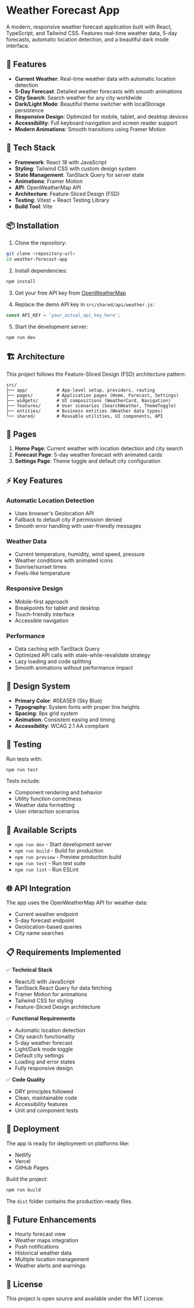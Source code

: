 # Weather Forecast App

A modern, responsive weather forecast application built with React, TypeScript, and Tailwind CSS. Features real-time weather data, 5-day forecasts, automatic location detection, and a beautiful dark mode interface.

## 🌟 Features

- **Current Weather**: Real-time weather data with automatic location detection
- **5-Day Forecast**: Detailed weather forecasts with smooth animations
- **City Search**: Search weather for any city worldwide
- **Dark/Light Mode**: Beautiful theme switcher with localStorage persistence
- **Responsive Design**: Optimized for mobile, tablet, and desktop devices
- **Accessibility**: Full keyboard navigation and screen reader support
- **Modern Animations**: Smooth transitions using Framer Motion

## 🚀 Tech Stack

- **Framework**: React 18 with JavaScript
- **Styling**: Tailwind CSS with custom design system
- **State Management**: TanStack Query for server state
- **Animations**: Framer Motion
- **API**: OpenWeatherMap API
- **Architecture**: Feature-Sliced Design (FSD)
- **Testing**: Vitest + React Testing Library
- **Build Tool**: Vite

## 📦 Installation

1. Clone the repository:
```bash
git clone <repository-url>
cd weather-forecast-app
```

2. Install dependencies:
```bash
npm install
```

3. Get your free API key from [OpenWeatherMap](https://openweathermap.org/api)

4. Replace the demo API key in `src/shared/api/weather.js`:
```javascript
const API_KEY = 'your_actual_api_key_here';
```

5. Start the development server:
```bash
npm run dev
```

## 🏗️ Architecture

This project follows the Feature-Sliced Design (FSD) architecture pattern:

```
src/
├── app/           # App-level setup, providers, routing
├── pages/         # Application pages (Home, Forecast, Settings)
├── widgets/       # UI compositions (WeatherCard, Navigation)
├── features/      # User scenarios (SearchWeather, ThemeToggle)
├── entities/      # Business entities (Weather data types)
└── shared/        # Reusable utilities, UI components, API
```

## 📱 Pages

1. **Home Page**: Current weather with location detection and city search
2. **Forecast Page**: 5-day weather forecast with animated cards
3. **Settings Page**: Theme toggle and default city configuration

## ⚡ Key Features

### Automatic Location Detection
- Uses browser's Geolocation API
- Fallback to default city if permission denied
- Smooth error handling with user-friendly messages

### Weather Data
- Current temperature, humidity, wind speed, pressure
- Weather conditions with animated icons
- Sunrise/sunset times
- Feels-like temperature

### Responsive Design
- Mobile-first approach
- Breakpoints for tablet and desktop
- Touch-friendly interface
- Accessible navigation

### Performance
- Data caching with TanStack Query
- Optimized API calls with stale-while-revalidate strategy
- Lazy loading and code splitting
- Smooth animations without performance impact

## 🎨 Design System

- **Primary Color**: #0EA5E9 (Sky Blue)
- **Typography**: System fonts with proper line heights
- **Spacing**: 8px grid system
- **Animation**: Consistent easing and timing
- **Accessibility**: WCAG 2.1 AA compliant

## 🧪 Testing

Run tests with:
```bash
npm run test
```

Tests include:
- Component rendering and behavior
- Utility function correctness
- Weather data formatting
- User interaction scenarios

## 🔧 Available Scripts

- `npm run dev` - Start development server
- `npm run build` - Build for production
- `npm run preview` - Preview production build
- `npm run test` - Run test suite
- `npm run lint` - Run ESLint

## 🌐 API Integration

The app uses the OpenWeatherMap API for weather data:
- Current weather endpoint
- 5-day forecast endpoint
- Geolocation-based queries
- City name searches

## 📋 Requirements Implemented

✅ **Technical Stack**
- ReactJS with JavaScript
- TanStack React Query for data fetching
- Framer Motion for animations
- Tailwind CSS for styling
- Feature-Sliced Design architecture

✅ **Functional Requirements**
- Automatic location detection
- City search functionality
- 5-day weather forecast
- Light/Dark mode toggle
- Default city settings
- Loading and error states
- Fully responsive design

✅ **Code Quality**
- DRY principles followed
- Clean, maintainable code
- Accessibility features
- Unit and component tests

## 🚀 Deployment

The app is ready for deployment on platforms like:
- Netlify
- Vercel
- GitHub Pages

Build the project:
```bash
npm run build
```

The `dist` folder contains the production-ready files.

## 🔮 Future Enhancements

- Hourly forecast view
- Weather maps integration
- Push notifications
- Historical weather data
- Multiple location management
- Weather alerts and warnings

## 📄 License

This project is open source and available under the MIT License.